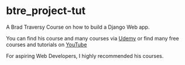 # btre_project-tut

A Brad Traversy Course on how to build a Django Web app.

You can find his course and many courses via [Udemy](https://www.udemy.com/python-django-dev-to-deployment/)
or find many free courses and tutorials on [YouTube](https://www.youtube.com/channel/UC29ju8bIPH5as8OGnQzwJyA)

For aspiring Web Developers, I highly recommended his courses. 

